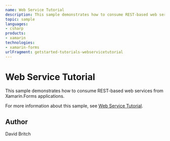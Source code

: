 ```yaml
---
name: Web Service Tutorial
description: This sample demonstrates how to consume REST-based web services from Xamarin.Forms applications. For more information about this sample, see Web Service Tutorial.
topic: sample
languages:
- csharp
products:
- xamarin
technologies:
- xamarin-forms
urlFragment: getstarted-tutorials-webservicetutorial
---
```

Web Service Tutorial
====================

This sample demonstrates how to consume REST-based web services from Xamarin.Forms applications.

For more information about this sample, see [Web Service Tutorial](https://docs.microsoft.com/xamarin/get-started/tutorials/web-service/).

Author
------

David Britch
